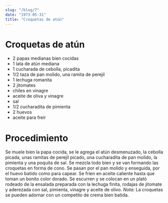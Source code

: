 ```yaml
---
slug: "/blog/7"
date: "1973-05-31"
title: "Croquetas de atún"
---
```


# Croquetas de atún

- 2 papas medianas bien cocidas
- 1 lata de atún mediana
- 1 cucharada de cebolla, picadita
- 1/2 taza de pan molido, una ramita de perejil
- 1 lechuga romanita 
- 2 jitomates 
- chiles en vinagre 
- aceite de oliva y vinagre
- sal 
- 1/2 cucharadita de pimienta 
- 2 huevos 
- aceite para freír 

# Procedimiento 

Se muele bien la papa cocida, se le agrega el atún desmenuzado, la cebolla picada, unas ramitas de perejil picado, una cucharadita de pan molido, la pimienta y una poquita de sal. Se mezcla todo bien y se van formando las croquetas en forma de cono. Se pasan por el pan molido y enseguida, por el huevo batido como para capear. Se fríen en aceite caliente hasta que toman un bonito color dorado. Se escurren y se colocan en un plató rodeado de la ensalada preparada con la lechuga finita, rodajas de jitomate y aderezada con sal, pimienta, vinagre y aceite de olivo. *Nota:* La croquetas se pueden adornar con un competito de crema bien batida.